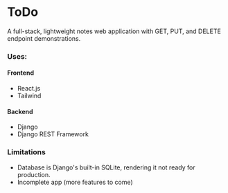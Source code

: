 # ToDo
A full-stack, lightweight notes web application with GET, PUT, and DELETE endpoint demonstrations.

### Uses:

#### Frontend
- React.js
- Tailwind 

#### Backend
- Django
- Django REST Framework

### Limitations
- Database is Django's built-in SQLite, rendering it not ready for production.
- Incomplete app (more features to come)
